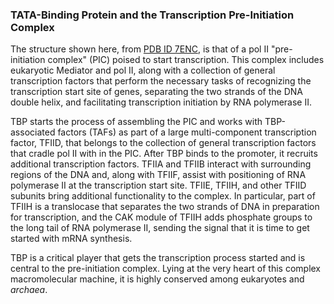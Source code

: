 ### TATA-Binding Protein and the Transcription Pre-Initiation Complex

The structure shown here, from [PDB ID 7ENC](https://doi.org/10.2210/pdb7enc/pdb), is that of a pol II "pre-initiation complex" (PIC) poised to start transcription.
This complex includes eukaryotic Mediator and pol II, along with a collection of general transcription factors that perform the necessary tasks of recognizing the transcription start site of genes, separating the two strands of the DNA double helix, and facilitating transcription initiation by RNA polymerase II.

TBP starts the process of assembling the PIC and works with TBP-associated factors (TAFs) as part of a large multi-component transcription factor, TFIID, that belongs to the collection of general transcription factors that cradle pol II with in the PIC.
After TBP binds to the promoter, it recruits additional transcription factors.
TFIIA and TFIIB interact with surrounding regions of the DNA and, along with TFIIF, assist with positioning of RNA polymerase II at the transcription start site.
TFIIE, TFIIH, and other TFIID subunits bring additional functionality to the complex.
In particular, part of TFIIH is a translocase that separates the two strands of DNA in preparation for transcription, and the CAK module of TFIIH adds phosphate groups to the long tail of RNA polymerase II, sending the signal that it is time to get started with mRNA synthesis. 

TBP is a critical player that gets the transcription process started and is central to the pre-initiation complex.
Lying at the very heart of this complex macromolecular machine, it is highly conserved among eukaryotes and *archaea*.